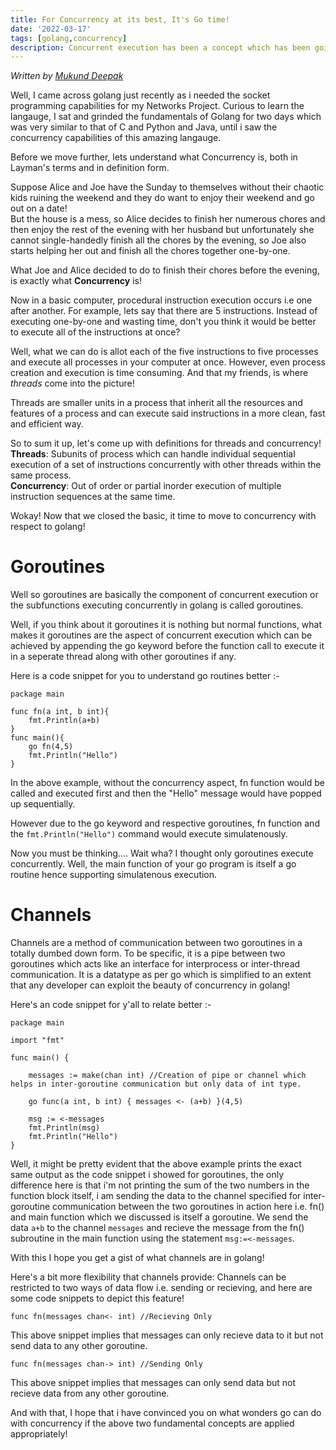 ```yaml
---  
title: For Concurrency at its best, It's Go time!  
date: '2022-03-17'  
tags: [golang,concurrency]  
description: Concurrent execution has been a concept which has been going around for years but has it ever been THIS easy in the developer's side!?  
---  
```

*Written by [Mukund Deepak](https://www.github.com/mukunddeepak)*  

Well, I came across golang just recently as i needed the socket programming capabilities for my Networks Project. Curious to learn the langauge, I sat and grinded the fundamentals of Golang for two days which was very similar to that of C and Python and Java, until i saw the concurrency capabilities of this amazing langauge.  

Before we move further, lets understand what Concurrency is, both in Layman's terms and in definition form.  

Suppose Alice and Joe have the Sunday to themselves without their chaotic kids ruining the weekend and they do want to enjoy their weekend and go out on a date!  
But the house is a mess, so Alice decides to finish her numerous chores and then enjoy the rest of the evening with her husband but unfortunately she cannot single-handedly finish all the chores by the evening, so Joe also starts helping her out and finish all the chores together one-by-one.  

What Joe and Alice decided to do to finish their chores before the evening, is exactly what **Concurrency** is!  

Now in a basic computer, procedural instruction execution occurs i.e one after another. For example, lets say that there are 5 instructions. Instead of executing one-by-one and wasting time, don't you think it would be better to execute all of the instructions at once?  

Well, what we can do is allot each of the five instructions to five processes and execute all processes in your computer at once. However, even process creation and execution is time consuming. And that my friends, is where *threads* come into the picture!  

Threads are smaller units in a process that inherit all the resources and features of a process and can execute said instructions in a more clean, fast and efficient way.  

So to sum it up, let's come up with definitions for threads and concurrency!  
    **Threads**: Subunits of process which can handle individual sequential execution of a set of instructions concurrently with other threads within the same process.   
    **Concurrency**: Out of order or partial inorder execution of multiple instruction sequences at the same time.  

Wokay! Now that we closed the basic, it time to move to concurrency with respect to golang!  

# Goroutines  
Well so goroutines are basically the component of concurrent execution or the subfunctions executing concurrently in golang is called goroutines.  

Well, if you think about it goroutines it is nothing but normal functions, what makes it goroutines are the aspect of concurrent execution which can be achieved by appending the go keyword before the function call to execute it in a seperate thread along with other goroutines if any.  

Here is a code snippet for you to understand go routines better :-  
```
package main

func fn(a int, b int){
    fmt.Println(a+b)
}
func main(){
    go fn(4,5)
    fmt.Println("Hello")
}
``` 
In the above example, without the concurrency aspect, fn function would be called and executed first and then the "Hello" message would have popped up sequentially.  
  
However due to the go keyword and respective goroutines, fn function and the `fmt.Println("Hello")` command would execute simulatenously.  
  
Now you must be thinking.... Wait wha? I thought only goroutines execute concurrently. Well, the main function of your go program is itself a go routine hence supporting simulatenous execution.  

# Channels  
Channels are a method of communication between two goroutines in a totally dumbed down form. To be specific, it is a pipe between two goroutines which acts like an interface for interprocess or inter-thread communication. It is a datatype as per go which is simplified to an extent that any developer can exploit the beauty of concurrency in golang!  

Here's an code snippet for y'all to relate better :-
``` 
package main

import "fmt"

func main() {

    messages := make(chan int) //Creation of pipe or channel which helps in inter-goroutine communication but only data of int type.

    go func(a int, b int) { messages <- (a+b) }(4,5)

    msg := <-messages
    fmt.Println(msg)
    fmt.Println("Hello")
}
```  
  
Well, it might be pretty evident that the above example prints the exact same output as the code snippet i showed for goroutines, the only difference here is that i'm not printing the sum of the two numbers in the function block itself, i am sending the data to the channel specified for inter-goroutine communication between the two goroutines in action here i.e. fn() and main function which we discussed is itself a goroutine.  We send the data `a+b` to the channel `messages` and recieve the message from the fn() subroutine in the main function using the statement `msg:=<-messages`.  

With this I hope you get a gist of what channels are in golang!

Here's a bit more flexibility that channels provide:
Channels can be restricted to two ways of data flow i.e. sending or recieving, and here are some code snippets to depict this feature!
  
`func fn(messages chan<- int) //Recieving Only`  
  
This above snippet implies that messages can only recieve data to it but not send data to any other goroutine.
  
`func fn(messages chan-> int) //Sending Only`  
  
This above snippet implies that messages can only send data but not recieve data from any other goroutine.  

And with that, I hope that i have convinced you on what wonders go can do with concurrency if the above two fundamental concepts are applied appropriately!  
  
